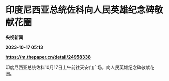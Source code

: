 # 印度尼西亚总统佐科向人民英雄纪念碑敬献花圈
**央视新闻**

**2023-10-17 05:13**

**https://m.thepaper.cn/detail/24958338**

印度尼西亚总统佐科10月17日上午前往天安门广场，向人民英雄纪念碑敬献花圈。
